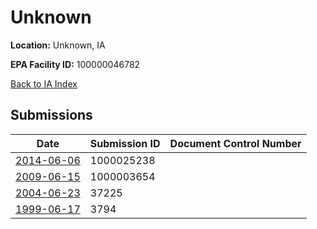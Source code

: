 # Unknown

**Location:** Unknown, IA

**EPA Facility ID:** 100000046782

[Back to IA Index](../../index.md)

## Submissions

| Date | Submission ID | Document Control Number |
|------|--------------|-------------------------|
| [2014-06-06](submissions/1000025238.md) | 1000025238 |  |
| [2009-06-15](submissions/1000003654.md) | 1000003654 |  |
| [2004-06-23](submissions/37225.md) | 37225 |  |
| [1999-06-17](submissions/3794.md) | 3794 |  |
